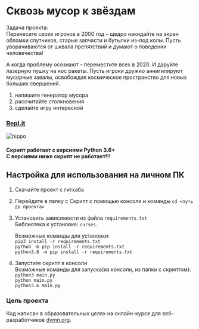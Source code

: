 # Сквозь мусор к звёздам

Задача проекта:<br>
Перенесите своих игроков в 2000 год – щедро накидайте на экран обломки спутников, старые запчасти и бутылки из-под колы. Пусть уворачиваются от шквала препятствий и думают о поведении человечества!

А когда проблему осознают – переместите всех в 2020. И даруйте лазерную пушку на нос ракеты. Пусть игроки дружно аннигилируют мусорные завалы, освобождая космическое пространство для новых больших свершений.

 1. напишите генератор мусора<br>
 2. рассчитайте столкновения<br>
 3. сделайте игру интересной<br>
### [Repl.it](https://repl.it/@MikhailGl96/GrowingGleefulMachinecodeinstruction)<br>
![hippo](https://dvmn.org/media/lessons/ezgif-6-9ef2761efd97.gif)

#### Скрипт работает с версиями Python 3.6+ <br>С версиями ниже скрипт не работает!!!

## Настройка для использования на личном ПК
1. Скачайте проект с гитхаба
2. Перейдите в папку с Скрипт с помощью консоли и команды `cd <путь до проекта>`<br>
3. Установить зависимости из файла `requirements.txt`<br>
   Библиотека к установке: `curses`.<br>
   
   Возможные команды для установки:<br>
   `pip3 install -r requirements.txt`<br>
   `python -m pip install -r requirements.txt`<br>
   `python3.6 -m pip install -r requirements.txt`
4. Запустите скрипт в консоли<br>
   Возможные команды для запуска(из консоли, из папки с скриптом):<br>
   `python3 main.py`<br>
   `python main.py`<br>
   `python3.6 main.py`<br>


### Цель проекта

Код написан в образовательных целях на онлайн-курсе для веб-разработчиков [dvmn.org](https://dvmn.org/).